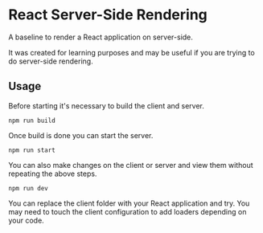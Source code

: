 # React Server-Side Rendering

A baseline to render a React application on server-side.

It was created for learning purposes and may be useful if you are trying to do server-side rendering.

## Usage

Before starting it's necessary to build the client and server.

```
npm run build
```

Once build is done you can start the server.

```
npm run start
```

You can also make changes on the client or server and view them without repeating the above steps.

```
npm run dev
```

You can replace the client folder with your React application and try. You may need to touch the client configuration to add loaders depending on your code.
